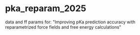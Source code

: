 # pka_reparam_2025
data and ff params for: "Improving pKa prediction accuracy with reparametrized force fields and free energy calculations"

